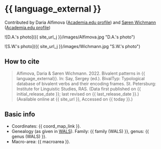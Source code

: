 # {{ language_external }}
Contributed by Daria Alfimova ([Academia.edu profile](https://spbu.academia.edu/DariaAlfimova)) and [Søren Wichmann](https://soerenwichmann.com/) ([Academia.edu profile](https://leidenuni.academia.edu/S%C3%B8renWichmann))

![D.A.'s photo]({{ site_url_j }}/images/Alfimova.jpg "D.A.'s photo")

![S.W.'s photo]({{ site_url_j }}/images/Wichmann.jpg "S.W.'s photo")

## How to cite
> Alfimova, Daria & Søren Wichmann. 2022. Bivalent patterns in {{ language_external}}. 
> In: Say, Sergey (ed.). BivalTyp: Typological database of bivalent verbs and their encoding frames. 
> St. Petersburg: Institute for Linguistic Studies, RAS. 
> (Data first published on {{ initial_release_date }}; 
> last revised on {{ last_release_date }}.) (Available online at {{ site_url }}, 
> Accessed on {{ today }}.)

## Basic info
- Coordinates: {{ coord_map_link }}.
- Genealogy (as given in [WALS](https://wals.info/)). Family: {{ family (WALS) }}, genus: {{ genus (WALS) }}.
- Macro-area: {{ macroarea }}.
